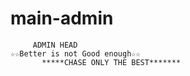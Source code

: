 # main-admin
         ADMIN HEAD 
    ☆☆Better is not Good enough☆☆
           *****CHASE ONLY THE BEST*******
